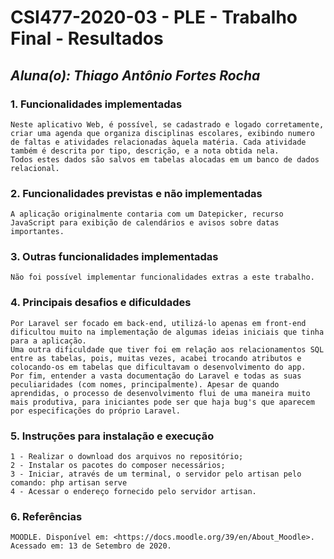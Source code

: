 # **CSI477-2020-03 - PLE - Trabalho Final - Resultados**
## *Aluna(o): Thiago Antônio Fortes Rocha*

### 1. Funcionalidades implementadas
    
    Neste aplicativo Web, é possível, se cadastrado e logado corretamente, criar uma agenda que organiza disciplinas escolares, exibindo numero de faltas e atividades relacionadas àquela matéria. Cada atividade também é descrita por tipo, descrição, e a nota obtida nela.
    Todos estes dados são salvos em tabelas alocadas em um banco de dados relacional.

### 2. Funcionalidades previstas e não implementadas
    
    A aplicação originalmente contaria com um Datepicker, recurso JavaScript para exibição de calendários e avisos sobre datas importantes.

### 3. Outras funcionalidades implementadas

    Não foi possível implementar funcionalidades extras a este trabalho.

### 4. Principais desafios e dificuldades

    Por Laravel ser focado em back-end, utilizá-lo apenas em front-end dificultou muito na implementação de algumas ideias iniciais que tinha para a aplicação.
    Uma outra dificuldade que tiver foi em relação aos relacionamentos SQL entre as tabelas, pois, muitas vezes, acabei trocando atributos e colocando-os em tabelas que dificultavam o desenvolvimento do app.
    Por fim, entender a vasta documentação do Laravel e todas as suas peculiaridades (com nomes, principalmente). Apesar de quando aprendidas, o processo de desenvolvimento flui de uma maneira muito mais produtiva, para iniciantes pode ser que haja bug's que aparecem por especificações do próprio Laravel.


### 5. Instruções para instalação e execução

    1 - Realizar o download dos arquivos no repositório;
    2 - Instalar os pacotes do composer necessários;
    3 - Iniciar, através de um terminal, o servidor pelo artisan pelo comando: php artisan serve
    4 - Acessar o endereço fornecido pelo servidor artisan.

### 6. Referências

    MOODLE. Disponível em: <https://docs.moodle.org/39/en/About_Moodle>. Acessado em: 13 de Setembro de 2020.